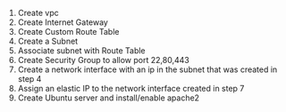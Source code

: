 1. Create vpc
2. Create Internet Gateway
3. Create Custom Route Table
4. Create a Subnet
5. Associate subnet with Route Table
6. Create Security Group to allow port 22,80,443
7. Create a network interface with an ip in the subnet that was created in step 4
8. Assign an elastic IP to the network interface created in step 7
9. Create Ubuntu server and install/enable apache2

